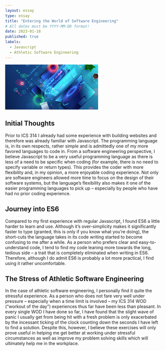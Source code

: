 ```yaml
---
layout: essay
type: essay
title: "Entering the World of Software Engineering"
# All dates must be YYYY-MM-DD format!
date: 2023-01-18
published: true
labels:
  - Javascript
  - Athletic Software Engineering
---
```


<img width="300px" class="rounded float-start pe-4" src="../img/entering-software-engineering.jpg">

## Initial Thoughts
Prior to ICS 314 I already had some experience with building websites and therefore was already familiar with Javascript.  The programming language is, in its own respects, rather simple and is admittedly one of my more favored languages to code in.  From a software engineering perspective, I believe Javascript to be a very useful programming language as there is less of a need to be specific when coding (for example, there is no need to specify variable or return types).  This provides the coder with more flexibility and, in my opinion, a more enjoyable coding experience.  Not only are software engineers allowed more time to focus on the design of their software systems, but the language’s flexibility also makes it one of the easier programming languages to pick up – especially by people who have had no prior coding experience.

## Journey into ES6
Compared to my first experience with regular Javascript, I found ES6 a little harder to learn and use.  Although it’s over-simplicity makes it significantly faster to type (granted, this is only if you know what you’re doing), the short-cuts the language takes in its code writing started to become confusing to me after a while.  As a person who prefers clear and easy-to-understand code, I tend to find my code leaning more towards the long, tedious side – a trait that is completely eliminated when writing in ES6.  Therefore, although I do admit ES6 is probably a lot more practical, I find using it rather uncomfortable.

## The Stress of Athletic Software Engineering
In the case of athletic software engineering, I personally find it quite the stressful experience.  As a person who does not fare very well under pressure – especially when a time limit is involved – my ICS 314 WOD (“workout of the day”) experiences thus far have been less than pleasant.  In every single WOD I have done so far, I have found that the slight wave of panic I usually get from being hit with a fresh problem is only exacerbated by the incessant ticking of the clock counting down the seconds I have left to find a solution.  Despite this, however, I believe these exercises will only prove useful in helping me get better at working under stressful circumstances as well as improve my problem solving skills which will ultimately help me in the workplace.   
